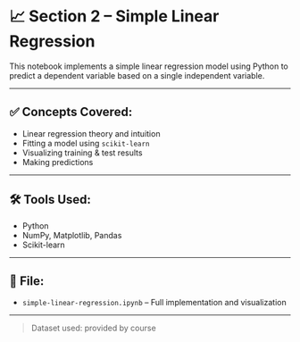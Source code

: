 # 📈 Section 2 – Simple Linear Regression

This notebook implements a simple linear regression model using Python to predict a dependent variable based on a single independent variable.

---

## ✅ Concepts Covered:
- Linear regression theory and intuition
- Fitting a model using `scikit-learn`
- Visualizing training & test results
- Making predictions

---

## 🛠️ Tools Used:
- Python
- NumPy, Matplotlib, Pandas
- Scikit-learn

---

## 📁 File:
- `simple-linear-regression.ipynb` – Full implementation and visualization

---

> Dataset used: provided by course
